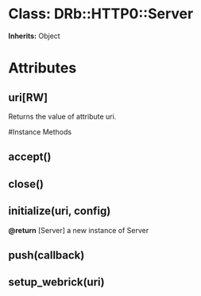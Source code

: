 # Class: DRb::HTTP0::Server
**Inherits:** Object
    



# Attributes
## uri[RW] [](#attribute-i-uri)
Returns the value of attribute uri.


#Instance Methods
## accept() [](#method-i-accept)

## close() [](#method-i-close)

## initialize(uri, config) [](#method-i-initialize)

**@return** [Server] a new instance of Server

## push(callback) [](#method-i-push)

## setup_webrick(uri) [](#method-i-setup_webrick)

